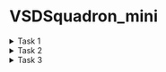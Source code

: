 # VSDSquadron_mini

<details> 
    <summary>Task 1 </summary>

The first task to be performed is the installation of RISC-V toolchain.

After the installation is complete, we write a C code to perfrom the sum of numbers from 1 to n. For this we open any editor (*here we have used leafpad* ),we open leafpad by the following command-

``leafpad sum1ton.c``

![Alt text](<opening leafpad.png>)

We write the required C code and put the value of n = 5

![Alt text](<opening leafpad and writing c code.png>)

Next we compile this C code and execute it using the gcc compiler using the respective commands -

``gcc sum1ton.c``

``./a.out``

![Alt text](<c code output.png>)

The next step is to compile the same code using RISC-V compiler.We use two modes for compilation process - 

### 1) Compiltion using O1 mode 
We do the compilation using the command : 

``riscv64-unknown-elf-gcc -O1 -mabi=lp64 -march=rv64i -o sum1ton.o sum1ton.c``

The object file **sum1ton.o** is created 

![Alt text](<O1 mode riscv compiling .png>)

After the compilation and creation of object file, we go to a new terminal and use **cat sum1ton.c** to display the code on the terminal and use the following command to see the assembly level instructions : 

``riscv64-unknown-elf-objdump -d sum1ton.o | less``

**Note** : We use **| less** to see less number of instructions and our main concern is with the **main()** part of the code so we use **/main** to go that part and press **n** to enter it as shown: 

![Alt text](<number of instructions for O1 mode.png>)

Then we count the number of instructions for the execution of the **main()** part.For that we simply subtract the starting instruction address in **main() block** i.e. **10184** from the next starting instruction of the **next block** i.e **101B0** and divide the result by 4 as **there is a difference of 4 between any two instruction addresses.** We find the number of instructions to be 11.

![Alt text](<O1 mode address difference.png>)
![Alt text](<O1 mode calculation of number of instructions.png>)

### 2) Compiltion using Ofast mode
We now perform the RISC-V compilation of the C code using ofast mode using the following command : 

``riscv64-unknown-elf-gcc -Ofast -mabi=lp64 -march=rv64i -o sum1ton.o sum1ton.c``

![Alt text](<Ofast mode riscv compiling.png>)

And again give the command :
``riscv64-unknown-elf-objdump -d sum1ton.o | less`` to see the assembly level instructions.We count the number of instructions in the same manner and find it to be 11 as well.

![Alt text](<Ofast mode calculation of number of instructions.png>)

There is no difference in the number of instructions while using O1 mode and Ofast mode is because the value of n is small ( *in our case n =5* )

Thus we perform TASK 1 successfully.

</details>

<details>
    <summary>Task 2</summary>

The second task is to identify various RISC-V instruction types  and their exact 32-bit instruction type format for all the given instructions.

### What is RISC-V ?

- RISC-V (Reduced Instruction Set Computer - V) is an open-source ISA (Instruction Set Architecture) based on the principles of RISC.
- It was designed to be simple ,efficient and scalable across a wide variety of applications

### Overview of RISC-V Architecture
- **Simplicity and Extensibility**: RISC-V is designed to have a small core instruction set, which can be expanded with optional extensions.
- **Modular Design**: The base ISA can be extended with various standard extensions, making it highly customizable for different applications.
- **Open Source**: Unlike many other ISAs, RISC-V is open and free, allowing anyone to implement it without licensing fees.

### RISC-V Instruction Sets
RISC-V has several standard base instruction sets:
- RV32I: 32-bit integer base ISA.
- RV64I: 64-bit integer base ISA.
- RV128I: 128-bit integer base ISA (still in development).

### Instruction Formats
RISC-V instructions are encoded in a base 32-bit format using several types of encodings:

``R, I, S, B, U, and J.``

### 1. R-Type (Register)

- These instructions are used for operations that involve three registers - two source registers and one destination register
- Used for arithmetic/logical operations
  
![Alt text](<R-type .png>)


- opcode (7): partially specifies operation
– e.g. R-types have opcode = 0b0110011,
SB (branch) types have opcode = 0b1100011
- funct7+funct3 (10): combined with opcode,
these two fields describe what operation to
perform
- rs1 (5): 1st operand (“source register 1”)
- rs2 (5): 2nd operand (second source register)
- rd (5): “destination register” — receives the result of computation

### 2. I-type (Immediate)

- Instructions with immediates, loads
- These instructions are used for arithmetic operations with a small constant and for load instructions.

![Alt text](<Task 2/I-type.png>)

**NOTE - Only imm field is different from R-format: rs2 and funct7 replaced by 12-bit signed immediate, imm[11:0]**

- opcode (7): uniquely specifies the
instruction
- rs1 (5): specifies a register operand
- rd (5): specifies destination register that receives result of computation
- immediate (12): 12 bit number
  1. All computations done in words, so 12-bit
immediate must be extended to 32 bits
  2. always sign-extended to 32-bits before use in an
arithmetic operation

### 3. S-type (Store)

These instructions are used for store instructions

![Alt text](<Task 2/S-type.png>)

- **Store** needs to read two registers, rs1 for base memory
address, and rs2 for data to be stored, as well as need
immediate offset!
- Cannot have both rs2 and immediate in same place as other
instructions
**Note: stores don’t write a value to the register file, no rd**
- RISC-V design decision is move low 5 bits of immediate to
where rd field was in other instructions – keep rs1/rs2
fields in same place

### 4. B-type (Branch)

- These instructions are used for conditional branch instructions
- They compare two registers and branch to an address if the condition is met.
  
![Alt text](<Task 2/B-type.png>) 

*Here is a simplified flowchart of how a B-type instruction like **BEQ (Branch if Equal)** might work:*

- Start: The process begins when the B-type instruction is fetched from memory.
- Decode Instruction: The instruction is decoded to identify it as a B-type instruction, and the relevant fields (source registers rs1 and rs2, funct3 for the specific operation, and the 12-bit immediate for the branch address) are extracted.
- Read Registers: The values in the source registers rs1 and rs2 are read from the register file.
- Compare Registers: The values from rs1 and rs2 are compared. If the condition specified by funct3 is met (for BEQ, this is equality), proceed to the next step. If not, go to step 6.
- Calculate Branch Address: If the condition is met, the program counter (PC) is updated with the branch address, which is calculated by adding the PC and the sign-extended 12-bit immediate, shifted left by 1 bit. Then, go to step 7.
- Increment PC: If the condition is not met, the PC is simply incremented to the next instruction.
- End: The process ends, and the next instruction cycle begins at the updated PC.

### 5. U-type (Upper immediate)

- Used for large immediate values, setting the upper 20 bits of a register.
- They are typically used for loading large constants into registers. The U-type format is used by the LUI (Load Upper Immediate) and AUIPC (Add Upper Immediate to PC) instructions.

![Alt text](<Task 2/U-type.png>)

- opcode (7 bits): This field determines the operation to be performed. For LUI, the opcode is 0110111, and for AUIPC, it’s 0010111.
- rd (5 bits): This is the destination register where the result of the operation will be stored.
- imm[31:12] (20 bits): This is the immediate value that is used in the operation. It’s a 20-bit value that gets loaded into the upper 20 bits of the destination register.

### How the two U-type instructions work?

1. LUI (Load Upper Immediate): The LUI instruction loads a 20-bit immediate into the upper 20 bits of the destination register. The lower 12 bits are filled with zeros. For example, LUI x5, 1000 would load the value 1000 shifted left by 12 bits into register x5.
2. AUIPC (Add Upper Immediate to PC): The AUIPC instruction adds a 20-bit immediate, shifted left by 12 bits, to the program counter (PC), and stores the result in the destination register. This is useful for constructing large offsets for jumps and branches. For example, AUIPC x5, 1000 would add the value 1000 shifted left by 12 bits to the PC, and store the result in register x5.

### 6. J-type (Jump)

- These instructions are used for unconditional jump instructions
- The J-type format is used by the JAL (Jump and Link) instruction.

![Alt text](<Task 2/J-type.png>)

- opcode (7 bits): This field determines the operation to be performed. For JAL, the opcode is 1101111.
- rd (5 bits): This is the destination register where the result of the operation will be stored.
- imm[20|10:1|11|19:12] (20 bits): This is the immediate value that is used in the operation. It’s a 20-bit value that represents the offset to add to the program counter (PC).

### Now for the given set of instructions given in the task : 
ADD r6, r2, r1   
SUB r7, r1, r2    
AND r8, r1, r3   
OR r9, r2, r5   
XOR r10, r1, r4   
SLT r11, r2, r4   
ADDI r12, r4, 5   
SW r3, r1, 2   
SRL r16, r14, r2   
BNE r0, r1, 20   
BEQ r0, r0, 15   
LW r13, r1, 2   
SLL r15, r1, r2

``ADD r6, r2, r1``
- This is an **R-type** instruction that adds the contents of registers r2 and r1 and stores the result in register r6. 
- The 32-bit instruction code format is: 
  opcode(ADD)=0110011   
  funct3=000   
  rs1=00010  
  rs2=00001   
  rd=00110   
  funct7=0000000  
  32-bit instruction : **0000000 00001 00010 000 00110 0110011**

``SUB r7, r1, r2``
- This is an **R-type** instruction that subtracts the contents of register r2 from r1 and stores the result in register r7. 
- The 32-bit instruction code format is: 
  opcode(SUB)=0110011  
  funct3=000  
  rs1=00001  
  rs2=00010  
  rd=00111    
  funct7=0100000  
  32-bit instruction : **0100000 00010 00001 000 00111 0110011**

``AND r8, r1, r3``

- This is an **R-type** instruction that performs a bitwise AND operation on the contents of registers r1 and r3 and stores the result in register r8. 
- The 32-bit instruction code format is: 
  opcode(AND)=0110011   
  funct3=111       
  rs1=00001        
  rs2=00011    
  rd=01000   
  funct7=0000000  
  32-bit instruction : **0000000 00011 00001 111 01000 0110011**

``OR r9, r2, r5``

- This is an **R-type** instruction that performs a bitwise OR operation on the contents of registers r2 and r5 and stores the result in register r9. 
- The 32-bit instruction code format is: 
  opcode(OR)=0110011  
  funct3=110     
  rs1=00010   
  rs2=00101   
  rd=01001  
  funct7=0000000  
  32-bit instruction : **0000000 00101 00010 110 01001 0110011**

``XOR r10, r1, r4``

- This is an **R-type** instruction that performs a bitwise XOR operation on the contents of registers r1 and r4 and stores the result in register r10. 
- The 32-bit instruction code format is: 
  opcode(XOR)=0110011 
  funct3=100
  rs1=00001
  rs2=00100, 
  rd=01010, 
  funct7=0000000
  32-bit instruction : **0000000 00100 00001 100 01010 0110011**

``SLT r11, r2, r4`` 

- This is an **R-type** instruction that sets register r11 to 1 if the contents of register r2 is less than the contents of register r4, otherwise it sets r11 to 0. 
- The 32-bit instruction code format is:   
  opcode(SLT)=0110011   
  funct3=010   
  rs1=00010   
  rs2=00100   
  rd=01011   
  funct7=0000000
  32-bit instruction : **0000000 00100 00010 010 01011 0110011**

``ADDI r12, r4, 5``

- This is an **I-type** instruction that adds the immediate value 5 to the contents of register r4 and stores the result in register r12. 
- The 32-bit instruction code format is:   
  opcode(ADDI)=0010011   
  funct3=000   
  rs1=00100  
  rd=01100   
  imm=000000000101  
  32-bit instruction : **000000000101 00100 000 01100 0010011**

``SW r3, r1, 2``  

- This is an **S-type** instruction that stores the word in register r3 to the memory address computed by adding the immediate value 2 to the contents of register r1. 
- The 32-bit instruction code format is: 
  opcode(SW)=0100011  
  funct3=010   
  rs1=00001  
  rs2=00011   
  imm=0000000|00010  
  32-bit instruction : **0000000 00011 00001 010 00010 0100011**

``SRL r16, r14, r2`` 

- This is an **R-type** instruction that performs a logical right shift on the contents of register r14 by the amount specified in register r2 and stores the result in register r16. 
- The 32-bit instruction code format is: 
  opcode(SRL)=0110011   
  funct3=101   
  rs1=01110  
  rs2=00010   
  rd=10000  
  funct7=0000000  
  32-bit instruction : **0000000 00010 01110 101 10000 0110011**

``BNE r0, r1, 20`` 

- This is a **B-type** instruction that branches to the instruction 20 steps ahead if the contents of registers r0 and r1 are not equal. 
- The 32-bit instruction code format is: 
  opcode(BNE)=1100011   
  funct3=001   
  rs1=00000   
  rs2=00001   
  imm=0|00001|0100|0  
  32-bit instruction : **0000000 00001 00000 001 0001 00110011**

``BEQ r0, r0, 15``

- This is a **B-type** instruction that branches to the instruction 15 steps ahead if the contents of registers r0 and r0 are equal. 
- The 32-bit instruction code format is: 
  opcode(BEQ)=1100011   
  funct3=000   
  rs1=00000  
  rs2=00000    
  imm=0|00000|1111|0  
  32-bit instruction : **0000000 00000 00000 000 1111 00110011**

``LW r13, r1, 2``

- This is an **I-type** instruction that loads a word from the memory address computed by adding the immediate value 2 to the contents of register r1 and stores it in register r13. 
- The 32-bit instruction code format is: 
  opcode(LW)=0000011   
  funct3=010   
  rs1=00001   
  rd=01101   
  imm=000000000010  
  32-bit instruction : **000000000010 00001 010 01101 0000011**

``SLL r15, r1, r2``

- This is an **R-type** instruction that performs a logical left shift on the contents of register r1 by the amount specified in register r2 and stores the result in register r15. 
- The 32-bit instruction code format is: 
  opcode(SLL)=0110011 
  funct3=001
  rs1=00001
  rs2=00010 
  rd=01111 
  funct7=0000000
  32-bit instruction : **0000000 00010 00001 001 01111 0110011**

</details>

<details> 
    <summary>Task 3</summary>
The third task is to use the RISC-V Core(Verilog netlist and testbench) and perform functional simulation experiment and analyse the waveform.

We will use the verilog code and testbench from the given GitHub repository : https://github.com/vinayrayapati/rv32i.git

## Steps to follow :

1. We clone the above mentioned repository using the command : 
     
   ``git clone https://github.com/vinayrayapati/iiitb_rv32i``

2. Then we go to the ``iiitb_rv32i`` usign the command :
   
   ``cd iiitb_rv32i``

We can observe that the instructions in verilog code are hardcoded by the designer and thus we observe a difference in the 32-bit instruction pattern between the ones we got in **Task 2** and the latter.Same goes for the Hex codes as well.
![Alt text](<Task 3/Hardcoded instructions.png>)

### Difference between Standard RISC-V instructions and Hardcoded instructions :

|                  	| Hardcoded Instructions 	| Standard RISC-V Instructions 	|
|:----------------:	|:----------------------:	|:----------------------------:	|
|  ADD r6, r2, r1  	|      32'h02208300      	|         32'h00110333         	|
|  SUB r7, r1, r2  	|      32'h02209380      	|         32'h202083B3         	|
|  AND r8, r1, r3  	|      32'h0230a400      	|         32'h0030F433         	|
|   OR r9, r2, r5  	|      32'h02513480      	|         32'h005164B3         	|
|  XOR r10, r1, r4 	|      32'h0240c500      	|         32'h0040C533         	|
|  SLT r11, r2, r4 	|      32'h02415580      	|         32'h004125B3         	|
|  ADDI r12, r4, 5 	|      32'h00520600      	|         32'h00520613         	|
|   SW r3, r1, 2   	|      32'h00209181      	|         32'h0030A123         	|
| SRL r16, r14, r2 	|      32'h00271803      	|         32'h00275833         	|
|  BNE r0, r1, 20  	|      32'h01409002      	|         32'h00101A63         	|
|  BEQ r0, r0, 15  	|      32'h00f00002      	|         32'h000007E3         	|
|   LW r13, r1, 2  	|      32'h00208681      	|         32'h0020A683         	|
|  SLL r15, r1, r2 	|      32'h00208783      	|         32'h002097B3         	|

3. We run and simulate the verilog code using the commands :  
   
   ``iverilog -o iiitb_rv32i iiitb_rv32i.v iiitb_rv32i_tb.v``

   ``./iiitb_rv32i``
  
  A dumpfile **iiitb_rv32i.vcd** gets created.

4. Finally we use the command ``gtkwave iiitb_rv32i.vcd`` to observe the ouput waveform using gtkwave.

### Observing the output waveform of executed instructions:

Following are the waveforms starting from top to bottom : 

- Clock
- Instruction code
- Input register A
- Input register B
- Output Waveform 

``Note:The **output waveform** and the **instruction code waveform** are delayed by one clock cycle wrt to the input registers waveform.``

1. ``add r6, r2, r1`` 

   ![Alt text](<Task 3/1.ADD.png>) 

2. ``sub r7, r1, r2``

   ![Alt text](<Task 3/2.SUB.png>)

3. ``and r8, r1, r3``
   
   ![Alt text](<Task 3/3.AND.png>)

4.  ``or r9, r2, r5``

    ![Alt text](<Task 3/4.OR.png>)

5.  ``xor r10, r1, r4``

    ![Alt text](<Task 3/5.XOR.png>)

6.  ``slt r11, r2, r4``

    ![Alt text](<Task 3/6.SLT.png>)

7.  ``addi r12, r4, 5``

    ![Alt text](<Task 3/7.ADDI.png>)

8.  ``sw r3, r1, 2``

    ![Alt text](<Task 3/8.SW.png>)

9.  ``lw r13, r1, 2``

    ![Alt text](<Task 3/9.LW.png>)

10. ``beq r0, r0, 15``

    ![Alt text](<Task 3/10.BEQ.png>)

11. ``add r14, r2, r2``

    ![Alt text](<Task 3/11.ADD.png>)

Thus Task 3 is successfully performed.

</details>
































 








